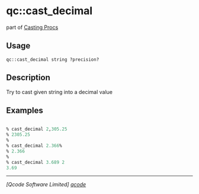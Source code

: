 qc::cast_decimal
================

part of [Casting Procs](../cast.md)

Usage
-----
`qc::cast_decimal string ?precision?`

Description
-----------
Try to cast given string into a decimal value

Examples
--------
```tcl

% cast_decimal 2,305.25
% 2305.25
% 
% cast_decimal 2.366%
% 2.366
%
% cast_decimal 3.689 2
3.69

```

----------------------------------
*[Qcode Software Limited] [qcode]*

[qcode]: http://www.qcode.co.uk "Qcode Software"